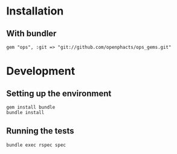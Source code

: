 Installation
============

With bundler
------------

    gem "ops", :git => "git://github.com/openphacts/ops_gems.git"


Development
===========

Setting up the environment
--------------------------

    gem install bundle
    bundle install

Running the tests
-----------------

    bundle exec rspec spec